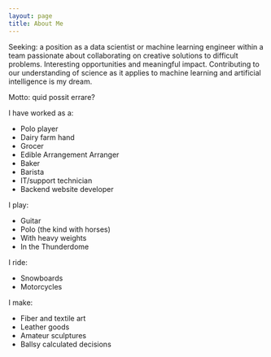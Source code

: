 ```yaml
---
layout: page
title: About Me
---
```


Seeking: a position as a data scientist or machine learning engineer within a team passionate about collaborating on creative solutions to difficult problems. Interesting opportunities and meaningful impact. Contributing to our understanding of science as it applies to machine learning and artificial intelligence is my dream.

Motto: quid possit errare?

I have worked as a:

- Polo player
- Dairy farm hand
- Grocer
- Edible Arrangement Arranger
- Baker
- Barista
- IT/support technician
- Backend website developer

I play:

- Guitar
- Polo (the kind with horses)
- With heavy weights
- In the Thunderdome

I ride:

- Snowboards
- Motorcycles

I make:

- Fiber and textile art
- Leather goods
- Amateur sculptures
- Ballsy calculated decisions